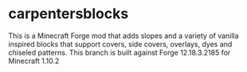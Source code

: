 # carpentersblocks
This is a Minecraft Forge mod that adds slopes and a variety of vanilla inspired blocks that support covers, side covers, overlays, dyes and chiseled patterns.
This branch is built against Forge 12.18.3.2185 for Minecraft 1.10.2